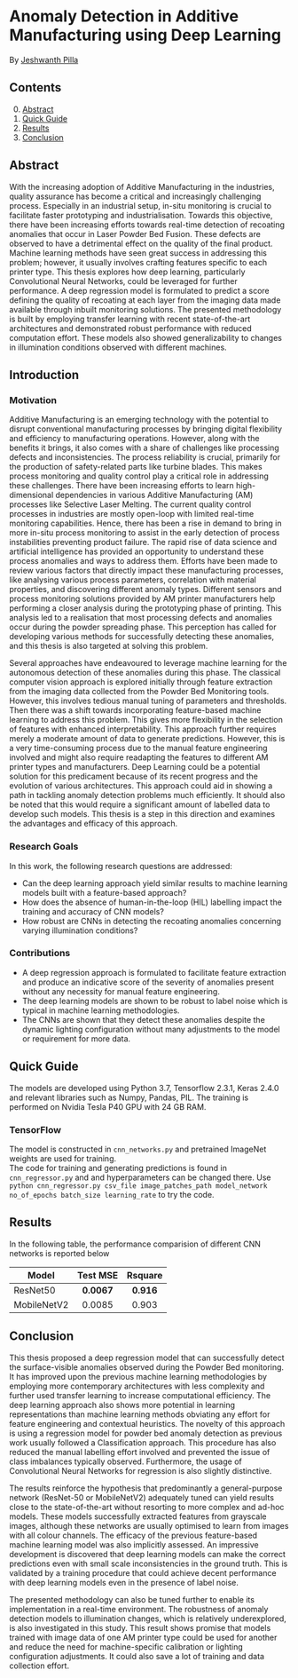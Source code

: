 # Anomaly Detection in Additive Manufacturing using Deep Learning

By [Jeshwanth Pilla](https://www.linkedin.com/in/jeshwanth-p/)

## Contents
0. [Abstract](#abstract)
0. [Quick Guide](#quick-guide)
0. [Results](#results)
0. [Conclusion](#conclusion)


## Abstract 

With the increasing adoption of Additive Manufacturing in the industries, quality assurance has become a critical and increasingly challenging process. Especially in an industrial setup, in-situ monitoring is crucial to facilitate faster prototyping and industrialisation. Towards this objective, there have been increasing efforts towards real-time detection of recoating anomalies that occur in Laser Powder Bed Fusion. These defects are observed to have a detrimental effect on the quality of the final product. Machine learning methods have seen great success in addressing this problem; however, it usually involves crafting features specific to each printer type. This thesis explores how deep learning, particularly Convolutional Neural Networks, could be leveraged for further performance. A deep regression model is formulated to predict a score defining the quality of recoating at each layer from the imaging data made available through inbuilt monitoring solutions. The presented methodology is built by employing transfer learning with recent state-of-the-art architectures and demonstrated robust performance with reduced computation effort. These models also showed generalizability to changes in illumination conditions observed with different machines.

## Introduction

### Motivation

Additive Manufacturing is an emerging technology with the potential to disrupt conventional manufacturing processes by bringing digital flexibility and efficiency to manufacturing operations. However, along with the benefits it brings, it also comes with a share of challenges like processing defects and inconsistencies. The process reliability is crucial, primarily for the production of safety-related parts like turbine blades. This makes process monitoring and quality control play a critical role in addressing these challenges. There have been increasing efforts to learn high-dimensional dependencies in various Additive Manufacturing (AM) processes like Selective Laser Melting. The current quality control processes in industries are mostly open-loop with limited real-time monitoring capabilities. Hence, there has been a rise in demand to bring in more in-situ process monitoring to assist in the early detection of process instabilities preventing product failure. The rapid rise of data science and artificial intelligence has provided an opportunity to understand these process anomalies and ways to address them. Efforts have been made to review various factors that directly impact these manufacturing processes, like analysing various process parameters, correlation with material properties, and discovering different anomaly types. Different sensors and process monitoring solutions provided by AM printer manufacturers help performing a closer analysis during the prototyping phase of printing. This analysis led to a realisation that most processing defects and anomalies occur during the powder spreading phase. This perception has called for developing various methods for successfully detecting these anomalies, and this thesis is also targeted at solving this problem.

Several approaches have endeavoured to leverage machine learning for the autonomous detection of these anomalies during this phase. The classical computer vision approach is
explored initially through feature extraction from the imaging data collected from the Powder Bed Monitoring tools. However, this involves tedious manual tuning of parameters and thresholds. Then there was a shift towards incorporating feature-based machine learning to address this problem. This gives more flexibility in the selection of features with enhanced interpretability. This approach further requires merely a moderate amount of data to generate predictions. However, this is a very time-consuming process due to the manual feature engineering involved and might also require readapting the features to different AM printer types and manufacturers. Deep Learning could be a potential solution for this predicament because of its recent progress and the evolution of various architectures. This approach could aid in showing a path in tackling anomaly detection problems much efficiently. It should also be noted that this would require a significant amount of labelled data to develop such models. This thesis is a step in this direction and examines the advantages and efficacy of this approach.

### Research Goals

In this work, the following research questions are addressed:
* Can the deep learning approach yield similar results to machine learning models built with a feature-based approach?
* How does the absence of human-in-the-loop (HIL) labelling impact the training and accuracy of CNN models?
* How robust are CNNs in detecting the recoating anomalies concerning varying illumination conditions?

### Contributions

* A deep regression approach is formulated to facilitate feature extraction and produce an indicative score of the severity of anomalies present without any necessity for manual
feature engineering.
* The deep learning models are shown to be robust to label noise which is typical in machine learning methodologies.
* The CNNs are shown that they detect these anomalies despite the dynamic lighting configuration without many adjustments to the model or requirement for more data.

## Quick Guide

The models are developed using Python 3.7, Tensorflow 2.3.1, Keras 2.4.0 and relevant libraries such as Numpy, Pandas, PIL. The training is performed on Nvidia Tesla P40 GPU
with 24 GB RAM.

### TensorFlow
The model is constructed in ```cnn_networks.py``` and pretrained ImageNet weights are used for training.<br />
The code for training  and generating predictions is found in ```cnn_regressor.py``` and and hyperparameters can be changed there. Use ```python cnn_regressor.py csv_file image_patches_path model_network no_of_epochs batch_size learning_rate``` to try the code.<br />

## Results

In the following table, the performance comparision of different CNN networks is reported below

| Model     |  Test MSE  |  Rsquare  | 
|-----------------------------|:-----:|:-----:|
| ResNet50		| **0.0067** | **0.916** | 
| MobileNetV2	| 0.0085| 0.903 | 

## Conclusion

This thesis proposed a deep regression model that can successfully detect the surface-visible anomalies observed during the Powder Bed monitoring. It has improved upon the previous machine learning methodologies by employing more contemporary architectures with less complexity and further used transfer learning to increase computational efficiency. The deep learning approach also shows more potential in learning representations than machine learning methods obviating any effort for feature engineering and contextual heuristics. The novelty of this approach is using a regression model for powder bed anomaly detection as previous work usually followed a Classification approach. 
This procedure has also reduced the manual labelling effort involved and prevented the issue of class imbalances typically observed. Furthermore, the usage of Convolutional Neural Networks for regression is also slightly distinctive.

The results reinforce the hypothesis that predominantly a general-purpose network (ResNet-50 or MobileNetV2) adequately tuned can yield results close to the state-of-the-art without resorting to more complex and ad-hoc models. These models successfully extracted features from grayscale images, although these networks are usually optimised to learn from images with all colour channels. The efficacy of the previous feature-based machine learning model was also implicitly assessed. An impressive development is discovered that deep learning models can make the correct predictions even with small scale inconsistencies in the ground truth. This is validated by a training procedure that could achieve decent performance with deep learning models even in the presence of label noise.

The presented methodology can also be tuned further to enable its implementation in a real-time environment. The robustness of anomaly detection models to illumination changes,
which is relatively underexplored, is also investigated in this study. This result shows promise that models trained with image data of one AM printer type could be used for another and reduce the need for machine-specific calibration or lighting configuration adjustments. It could also save a lot of training and data collection effort.
